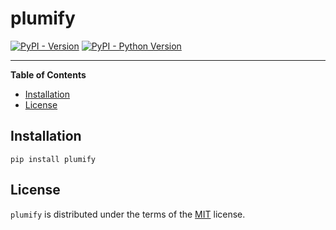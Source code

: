 # plumify

[![PyPI - Version](https://img.shields.io/pypi/v/plumify.svg)](https://pypi.org/project/plumify)
[![PyPI - Python Version](https://img.shields.io/pypi/pyversions/plumify.svg)](https://pypi.org/project/plumify)

-----

**Table of Contents**

- [Installation](#installation)
- [License](#license)

## Installation

```console
pip install plumify
```

## License

`plumify` is distributed under the terms of the [MIT](https://spdx.org/licenses/MIT.html) license.
